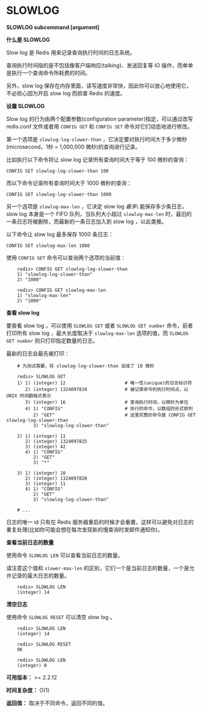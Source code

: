 # SLOWLOG


**SLOWLOG subcommand [argument]**

**什么是 SLOWLOG**

Slow log 是 Redis 用来记录查询执行时间的日志系统。

查询执行时间指的是不包括像客户端响应(talking)、发送回复等 IO 操作，而单单是执行一个查询命令所耗费的时间。

另外，slow log 保存在内存里面，读写速度非常快，因此你可以放心地使用它，不必担心因为开启 slow log 而损害 Redis 的速度。

**设置 SLOWLOG**

Slow log 的行为由两个配置参数(configuration parameter)指定，可以通过改写 redis.conf 文件或者用 ``CONFIG GET`` 和 ``CONFIG SET`` 命令对它们动态地进行修改。

第一个选项是 ``slowlog-log-slower-than`` ，它决定要对执行时间大于多少微秒(microsecond，1秒 = 1,000,000 微秒)的查询进行记录。

比如执行以下命令将让 slow log 记录所有查询时间大于等于 100 微秒的查询：

``CONFIG SET slowlog-log-slower-than 100``

而以下命令记录所有查询时间大于 1000 微秒的查询：

``CONFIG SET slowlog-log-slower-than 1000``

另一个选项是 ``slowlog-max-len`` ，它决定 slow log *最多*\ 能保存多少条日志， slow log 本身是一个 FIFO 队列，当队列大小超过 ``slowlog-max-len`` 时，最旧的一条日志将被删除，而最新的一条日志加入到 slow log ，以此类推。

以下命令让 slow log 最多保存 1000 条日志：

``CONFIG SET slowlog-max-len 1000``

使用 ``CONFIG GET`` 命令可以查询两个选项的当前值：

```
    redis> CONFIG GET slowlog-log-slower-than
    1) "slowlog-log-slower-than"
    2) "1000"

    redis> CONFIG GET slowlog-max-len
    1) "slowlog-max-len"
    2) "1000"
```

**查看 slow log**

要查看 slow log ，可以使用 ``SLOWLOG GET`` 或者 ``SLOWLOG GET number`` 命令，前者打印所有 slow log ，最大长度取决于 ``slowlog-max-len`` 选项的值，而 ``SLOWLOG GET number`` 则只打印指定数量的日志。

最新的日志会最先被打印：

```
    # 为测试需要，将 slowlog-log-slower-than 设成了 10 微秒

    redis> SLOWLOG GET
    1) 1) (integer) 12                      # 唯一性(unique)的日志标识符
       2) (integer) 1324097834              # 被记录命令的执行时间点，以 UNIX 时间戳格式表示
       3) (integer) 16                      # 查询执行时间，以微秒为单位
       4) 1) "CONFIG"                       # 执行的命令，以数组的形式排列
          2) "GET"                          # 这里完整的命令是 CONFIG GET slowlog-log-slower-than 
          3) "slowlog-log-slower-than"

    2) 1) (integer) 11
       2) (integer) 1324097825
       3) (integer) 42
       4) 1) "CONFIG"
          2) "GET"
          3) "*"

    3) 1) (integer) 10
       2) (integer) 1324097820
       3) (integer) 11
       4) 1) "CONFIG"
          2) "GET"
          3) "slowlog-log-slower-than"

    # ...
```

日志的唯一 id 只有在 Redis 服务器重启的时候才会重置，这样可以避免对日志的重复处理(比如你可能会想在每次发现新的慢查询时发邮件通知你)。

**查看当前日志的数量**

使用命令 ``SLOWLOG LEN`` 可以查看当前日志的数量。

请注意这个值和 ``slower-max-len`` 的区别，它们一个是当前日志的数量，一个是允许记录的最大日志的数量。

```
    redis> SLOWLOG LEN
    (integer) 14
```

**清空日志**

使用命令 ``SLOWLOG RESET`` 可以清空 slow log 。

```
    redis> SLOWLOG LEN
    (integer) 14

    redis> SLOWLOG RESET
    OK

    redis> SLOWLOG LEN
    (integer) 0
```

**可用版本：**
    >= 2.2.12

**时间复杂度：**
    O(1)

**返回值：**
    取决于不同命令，返回不同的值。
